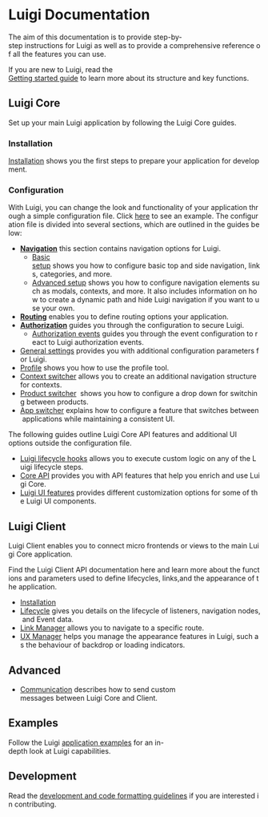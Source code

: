 # Luigi Documentation

The aim of this documentation is to provide step-by-step instructions for Luigi as well as to provide a comprehensive reference of all the features you can use.

If you are new to Luigi, read the [Getting started guide](getting-started.md) to learn more about its structure and key functions.

## Luigi Core

Set up your main Luigi application by following the Luigi Core guides.

### Installation

[Installation](application-setup.md) shows you the first steps to prepare your application for development.

### Configuration

With Luigi, you can change the look and functionality of your application through a simple configuration file. Click [here](navigation-configuration-example.md) to see an example. The configuration file is divided into several sections, which are outlined in the guides below:

* [**Navigation**](navigation-overview.md) this section contains navigation options for Luigi.
    * [Basic setup](navigation-configuration.md) shows you how to configure basic top and side navigation, links, categories, and more.
    * [Advanced setup](navigation-parameters-reference.md) shows you how to configure navigation elements such as modals, contexts, and more. It also includes information on how to create a dynamic path and hide Luigi navigation if you want to use your own. 
* [**Routing**](routing.md) enables you to define routing options your application.
* [**Authorization**](authorization-configuration.md) guides you through the configuration to secure Luigi.
    * [Authorization events](authorization-events.md) guides you through the event configuration to react to Luigi authorization events.
* [General settings](general-settings.md) provides you with additional configuration parameters for Luigi.
* [Profile](profile.md) shows you how to use the profile tool.
* [Context switcher](context-switcher.md) allows you to create an additional navigation structure for contexts.
* [Product switcher](product-switcher.md)  shows you how to configure a drop down for switching between products.
* [App switcher](app-swticher.md) explains how to configure a feature that switches between applications while maintaining a consistent UI.

The following guides outline Luigi Core API features and additional UI options outside the configuration file.

* [Luigi lifecycle hooks](lifecycle-hooks.md) allows you to execute custom logic on any of the Luigi lifecycle steps.
* [Core API](luigi-core-api.md) provides you with API features that help you enrich and use Luigi Core.
* [Luigi UI features](luigi-ux-features.md) provides different customization options for some of the Luigi UI components.

## Luigi Client

Luigi Client enables you to connect micro frontends or views to the main Luigi Core application.

Find the Luigi Client API documentation here and learn more about the functions and parameters used to define lifecycles, links,and the appearance of the application.

* [Installation](client/readme.md)
* [Lifecycle](luigi-client-api.md#lifecycle) gives you details on the lifecycle of listeners, navigation nodes, and Event data.
* [Link Manager](luigi-client-api.md#linkmanager) allows you to navigate to a specific route.
* [UX Manager](luigi-client-api.md#uxmanager) helps you manage the appearance features in Luigi, such as the behaviour of backdrop or loading indicators.

## Advanced
* [Communication](communication.md) describes how to send custom messages between Luigi Core and Client.

## Examples

Follow the Luigi [application examples](../core/examples/README.md) for an in-depth look at Luigi capabilities.

## Development

Read the [development and code formatting guidelines](https://github.com/SAP/luigi#development) if you are interested in contributing.